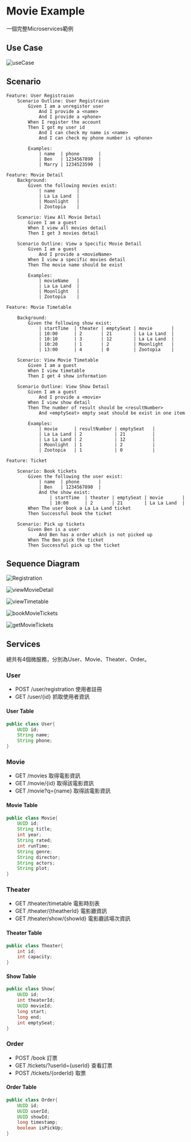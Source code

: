 # Movie Example
一個完整Microservices範例

## Use Case
![useCase](out/diagram/useCase/useCase@1-8.png)
## Scenario
```gherkin
Feature: User Registraion
    Scenario Outline: User Registraion
        Given I am a unregister user
            And I provide a <name>
            And I provide a <phone>
        When I register the account
        Then I got my user id
            And I can check my name is <name>
            And I can check my phone number is <phone>

        Examples:
            | name  | phone       |
            | Ben   | 1234567890  |
            | Marry | 1234523590  |
```
```gherkin
Feature: Movie Detail
    Background:
        Given the following movies exist:
            | name        |
            | La La Land  |
            | Moonlight   |
            | Zootopia    |

    Scenario: View All Movie Detail
        Given I am a guest
        When I view all movies detail
        Then I get 3 movies detail

    Scenario Outline: View a Specific Movie Detail
        Given I am a guest
            And I provide a <movieName>
        When I view a specific movies detail
        Then The movie name should be exist

        Examples:
            | movieName   |
            | La La Land  |
            | Moonlight   |
            | Zootopia    |
```
```gherkin
Feature: Movie Timetable

    Background:
        Given the following show exist:
            | startTime  | theater | emptySeat | movie       |
            | 10:00      | 2       | 21        | La La Land  |
            | 10:10      | 3       | 12        | La La Land  |
            | 10:20      | 1       | 2         | Moonlight   |
            | 13:00      | 4       | 0         | Zootopia    |

    Scenario: View Movie Timetable
        Given I am a guest
        When I view timetable
        Then I get 4 show information

    Scenario Outline: View Show Detail
        Given I am a guest
            And I provide a <movie>
        When I view show detail
        Then The number of result should be <resultNumber>
            And <emptySeat> empty seat should be exist in one item
        
        Examples:
            | movie      | resultNumber | emptySeat   |
            | La La Land | 2            | 21          |
            | La La Land | 2            | 12          |
            | Moonlight  | 1            | 2           |
            | Zootopia   | 1            | 0           |
```
```gherkin
Feature: Ticket

    Scenario: Book tickets
        Given the following the user exist:
            | name  | phone       |
            | Ben   | 1234567890  |
            And the show exist:
                | startTime  | theater | emptySeat | movie       |
                | 10:00      | 2       | 21        | La La Land  |
        When The user book a La La Land ticket
        Then Successful book the ticket

    Scenario: Pick up tickets
        Given Ben is a user
            And Ben has a order which is not picked up
        When The Ben pick the ticket
        Then Successful pick up the ticket
```
## Sequence Diagram
![Registration](out/diagram/registration/Registration.png)

![viewMovieDetail](out/diagram/viewMovieDetail/View%20Movie%20Detail.png)

![viewTimetable](out/diagram/viewTimetable/View%20Movie%20Timetable.png)

![bookMovieTickets](out/diagram/bookMovieTickets/Book%20Movie%20Tickets.png)

![getMovieTickets](out/diagram/pickUpMovieTickets/Pick%20Up%20Movie%20Tickets.png)

## Services

總共有4個微服務，分別為User、Movie、Theater、Order。

### User
- POST /user/registration 使用者註冊
- GET /user/{id} 抓取使用者資訊

#### User Table
```java
public class User{
    UUID id;
    String name;
    String phone;
}
```

### Movie
- GET /movies 取得電影資訊
- GET /movie/{id} 取得該電影資訊
- GET /movie?q={name} 取得該電影資訊

#### Movie Table
```java
public class Movie{
    UUID id;
    String title;
    int year;
    String rated;
    int runTime;
    String genre;
    String director;
    String actors;
    String plot;
}
```

### Theater
- GET /theater/timetable 電影時刻表
- GET /theater/{theatherId} 電影廳資訊
- GET /theater/show/{showId} 電影廳該場次資訊

#### Theater Table
```java
public class Theater{
    int id;
    int capacity;
}
```
#### Show Table
```java
public class Show{
    UUID id;
    int theaterId;
    UUID movieId;
    long start;
    long end;
    int emptySeat;
}
```

### Order
- POST /book 訂票
- GET /tickets/?userId={userId} 查看訂票
- POST /tickets/{orderId} 取票

#### Order Table
```java
public class Order{
    UUID id;
    UUID userId;
    UUID showId;
    long timestamp;
    boolean isPickUp;
}
```